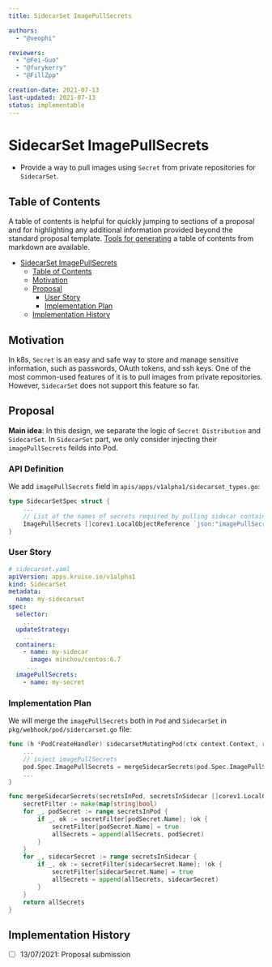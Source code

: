 ```yaml
---
title: SidecarSet ImagePullSecrets

authors:
  - "@veophi"

reviewers:
  - "@Fei-Guo"
  - "@furykerry"
  - "@FillZpp"

creation-date: 2021-07-13
last-updated: 2021-07-13
status: implementable
---
```

# SidecarSet ImagePullSecrets
- Provide a way to pull images using `Secret` from private repositories for `SidecarSet`.

## Table of Contents
A table of contents is helpful for quickly jumping to sections of a proposal and for highlighting
any additional information provided beyond the standard proposal template.
[Tools for generating](https://github.com/ekalinin/github-markdown-toc) a table of contents from markdown are available.

- [SidecarSet ImagePullSecrets](#sidecarset-imagepullsecrets)
  - [Table of Contents](#table-of-contents)
  - [Motivation](#motivation)
  - [Proposal](#proposal)
    - [User Story](#user-story)
    - [Implementation Plan](#implementation-plan)
  - [Implementation History](#implementation-history)
  
## Motivation
In k8s, `Secret` is an easy and safe way to store and manage sensitive information, such as passwords, OAuth tokens, and ssh keys.
One of the most common-used features of it is to pull images from private repositories. However, `SidecarSet` does not support this feature so far.

## Proposal
**Main idea**: In this design, we separate the logic of `Secret Distribution` and `SidecarSet`. In `SidecarSet` part, we only consider injecting their `imagePullSecrets` feilds into Pod.

### API Definition
We add `imagePullSecrets` field in `apis/apps/v1alpha1/sidecarset_types.go`:
```go
type SidecarSetSpec struct {
	...
	// List of the names of secrets required by pulling sidecar container images
	ImagePullSecrets []corev1.LocalObjectReference `json:"imagePullSecrets,omitempty"`
}
```

### User Story
```yaml
# sidecarset.yaml
apiVersion: apps.kruise.io/v1alpha1
kind: SidecarSet
metadata:
  name: my-sidecarset
spec:
  selector:
    ...
  updateStrategy:
    ...
  containers:
    - name: my-sidecar
      image: minchou/centos:6.7
     ...
  imagePullSecrets:
    - name: my-secret
```

### Implementation Plan
We will merge the `imagePullSecrets` both in `Pod` and `SidecarSet` in `pkg/webhook/pod/sidercarset.go` file:
```go
func (h *PodCreateHandler) sidecarsetMutatingPod(ctx context.Context, req admission.Request, pod *corev1.Pod) error {
	...
	// inject imagePullSecrets 
	pod.Spec.ImagePullSecrets = mergeSidecarSecrets(pod.Spec.ImagePullSecrets, sidecarSecrets)
	...
}

func mergeSidecarSecrets(secretsInPod, secretsInSidecar []corev1.LocalObjectReference) (allSecrets []corev1.LocalObjectReference) {
	secretFilter := make(map[string]bool)
	for _, podSecret := range secretsInPod {
		if _, ok := secretFilter[podSecret.Name]; !ok {
			secretFilter[podSecret.Name] = true
			allSecrets = append(allSecrets, podSecret)
		}
	}
	for _, sidecarSecret := range secretsInSidecar {
		if _, ok := secretFilter[sidecarSecret.Name]; !ok {
			secretFilter[sidecarSecret.Name] = true
			allSecrets = append(allSecrets, sidecarSecret)
		}
	}
	return allSecrets
}
```

## Implementation History
- [ ] 13/07/2021: Proposal submission

